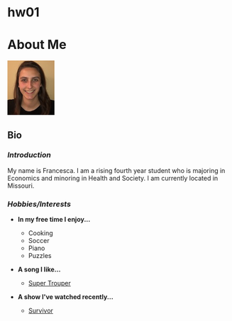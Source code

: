 # hw01

# About Me

![*This is me*](Picture_hw1.jpg)

## Bio

### *Introduction*

My name is Francesca. I am a rising fourth year student who is majoring in Economics and minoring in Health and Society. I am currently located in Missouri.

### *Hobbies/Interests*

*   **In my free time I enjoy...**

    * Cooking
    * Soccer
    * Piano
    * Puzzles

*   **A song I like...**

    * [Super Trouper](https://www.youtube.com/watch?v=QTmEFtGeYqQ)
    
*   **A show I've watched recently...**
    
    * [Survivor](https://www.imdb.com/title/tt0239195/)
